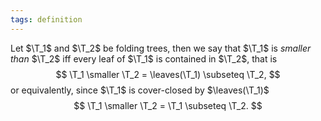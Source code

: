 ```yaml
---
tags: definition
---
```


Let $\T_1$ and $\T_2$ be folding trees, then we say that $\T_1$ is _smaller than_ $\T_2$ iff every leaf of $\T_1$ is contained in $\T_2$, that is
$$
\T_1 \smaller \T_2 = \leaves(\T_1) \subseteq \T_2,
$$
or equivalently, since $\T_1$ is cover-closed by $\leaves(\T_1)$
$$
\T_1 \smaller \T_2 = \T_1 \subseteq \T_2.
$$
